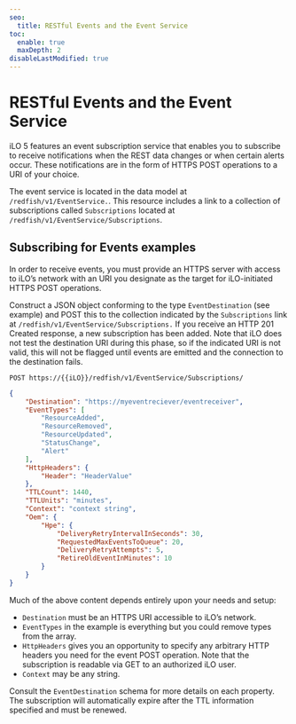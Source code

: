 ```yaml
---
seo:
  title: RESTful Events and the Event Service
toc:
  enable: true
  maxDepth: 2
disableLastModified: true
---
```


# RESTful Events and the Event Service

iLO 5 features an event subscription service that enables you to
subscribe to receive notifications when the REST data changes or when certain alerts occur.
These notifications are in the form of HTTPS POST operations to a URI of your choice.

The event service is located in the data model at `/redfish/v1/EventService.`. This resource includes
a link to a collection of subscriptions called `Subscriptions` located at
`/redfish/v1/EventService/Subscriptions`.

## Subscribing for Events examples

In order to receive events, you must provide an HTTPS server with access to iLO’s network with
an URI you designate as the target for iLO-initiated HTTPS POST operations.

Construct a JSON object conforming to the type `EventDestination` (see example) and
POST this to the collection indicated by the `Subscriptions` link at
`/redfish/v1/EventService/Subscriptions.` If you receive an HTTP 201 Created
response, a new subscription has been added. Note that iLO does not test the destination URI
during this phase, so if the indicated URI is not valid, this will not be flagged until events are
emitted and the connection to the destination fails.

```test POST request
POST https://{{iLO}}/redfish/v1/EventService/Subscriptions/
```

```json POST Body
{
    "Destination": "https://myeventreciever/eventreceiver",
    "EventTypes": [
        "ResourceAdded",
        "ResourceRemoved",
        "ResourceUpdated",
        "StatusChange",
        "Alert"
    ],
    "HttpHeaders": {
        "Header": "HeaderValue"
    },
    "TTLCount": 1440,
    "TTLUnits": "minutes",
    "Context": "context string",
    "Oem": {
        "Hpe": {
            "DeliveryRetryIntervalInSeconds": 30,
            "RequestedMaxEventsToQueue": 20,
            "DeliveryRetryAttempts": 5,
            "RetireOldEventInMinutes": 10
        }
    }
}
```

Much of the above content depends entirely upon your needs and setup:

* `Destination` must be an HTTPS URI accessible to iLO’s network.
* `EventTypes` in the example is everything but you could remove types from the array.
* `HttpHeaders` gives you an opportunity to specify any arbitrary HTTP headers you need
for the event POST operation. Note that the subscription is readable via GET to an authorized
iLO user.
* `Context` may be any string.

Consult the `EventDestination` schema for more details on each property. The subscription
will automatically expire after the TTL information specified and must be renewed.
